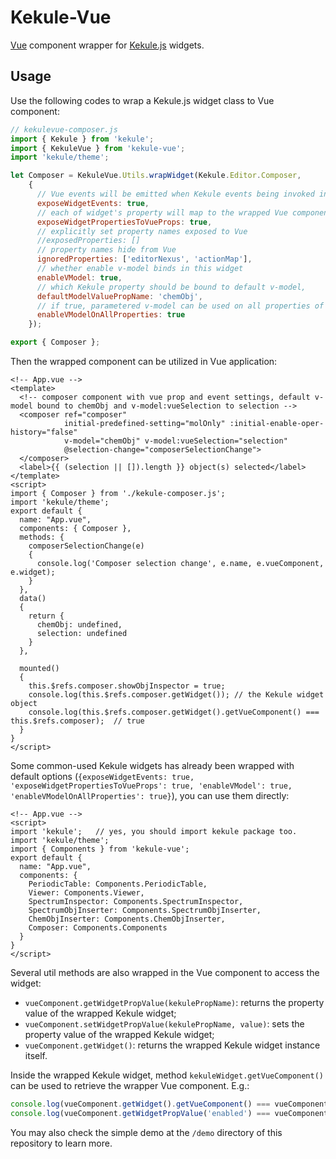 # Kekule-Vue
[Vue](https://github.com/vuejs/vue) component wrapper for [Kekule.js](https://github.com/partridgejiang/Kekule.js) widgets.

## Usage

Use the following codes to wrap a Kekule.js widget class to Vue component:

```javascript
// kekulevue-composer.js
import { Kekule } from 'kekule';
import { KekuleVue } from 'kekule-vue';
import 'kekule/theme';

let Composer = KekuleVue.Utils.wrapWidget(Kekule.Editor.Composer, 
    {
      // Vue events will be emitted when Kekule events being invoked in widget 	
      exposeWidgetEvents: true,	       
      // each of widget's property will map to the wrapped Vue component's property naming with 'vue' prefix, e.g. 'enableOperHistory' to 'vueEnableOperHistory'
      exposeWidgetPropertiesToVueProps: true,
      // explicitly set property names exposed to Vue
      //exposedProperties: []
      // property names hide from Vue
      ignoredProperties: ['editorNexus', 'actionMap'],
      // whether enable v-model binds in this widget
      enableVModel: true,
      // which Kekule property should be bound to default v-model,
      defaultModelValuePropName: 'chemObj',
      // if true, parametered v-model can be used on all properties of Kekule widget, e.g. v-model:vueEnableOperHistory (note property name prefixed with 'vue') 
      enableVModelOnAllProperties: true
    });

export { Composer };

```

Then the wrapped component can be utilized in Vue application:

```vue
<!-- App.vue -->
<template>
  <!-- composer component with vue prop and event settings, default v-model bound to chemObj and v-model:vueSelection to selection -->
  <composer ref="composer" 
            initial-predefined-setting="molOnly" :initial-enable-oper-history="false"  
            v-model="chemObj" v-model:vueSelection="selection"
            @selection-change="composerSelectionChange">
  </composer>
  <label>{{ (selection || []).length }} object(s) selected</label>
</template>
<script>
import { Composer } from './kekule-composer.js';
import 'kekule/theme';
export default {
  name: "App.vue",
  components: { Composer },
  methods: {
    composerSelectionChange(e)
    {
      console.log('Composer selection change', e.name, e.vueComponent, e.widget);
    }
  },
  data()
  {
    return {
      chemObj: undefined,
      selection: undefined
    }
  },

  mounted()
  {
    this.$refs.composer.showObjInspector = true;
    console.log(this.$refs.composer.getWidget()); // the Kekule widget object
    console.log(this.$refs.composer.getWidget().getVueComponent() === this.$refs.composer);  // true
  }
}
</script>
```

Some common-used Kekule widgets has already been wrapped with default options 
(```{exposeWidgetEvents: true, 'exposeWidgetPropertiesToVueProps': true, 'enableVModel': true, 'enableVModelOnAllProperties': true}```),
you can use them directly:

```vue
<!-- App.vue -->
<script>
import 'kekule';   // yes, you should import kekule package too.
import 'kekule/theme';
import { Components } from 'kekule-vue';
export default {
  name: "App.vue",
  components: {
    PeriodicTable: Components.PeriodicTable, 
    Viewer: Components.Viewer, 
    SpectrumInspector: Components.SpectrumInspector, 
    SpectrumObjInserter: Components.SpectrumObjInserter, 
    ChemObjInserter: Components.ChemObjInserter, 
    Composer: Components.Components
  }
}
</script>
```

Several util methods are also wrapped in the Vue component to access the widget:
                                                                      
* ``vueComponent.getWidgetPropValue(kekulePropName)``: returns the property value of the wrapped Kekule widget;
* ``vueComponent.setWidgetPropValue(kekulePropName, value)``: sets the property value of the wrapped Kekule widget;
* ``vueComponent.getWidget()``: returns the wrapped Kekule widget instance itself.

Inside the wrapped Kekule widget, method ``kekuleWidget.getVueComponent()`` can be used to retrieve the wrapper Vue component.
E.g.:

```javascript
console.log(vueComponent.getWidget().getVueComponent() === vueComponent);  // true
console.log(vueComponent.getWidgetPropValue('enabled') === vueComponent.getWidget().enabled);  // true
```

You may also check the simple demo at the ``/demo``  directory of this repository to learn more.
